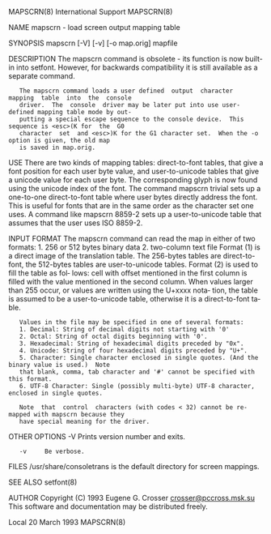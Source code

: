 MAPSCRN(8)                               International Support                              MAPSCRN(8)

NAME
       mapscrn - load screen output mapping table

SYNOPSIS
       mapscrn [-V] [-v] [-o map.orig] mapfile

DESCRIPTION
       The  mapscrn  command  is  obsolete  - its function is now built-in into setfont.  However, for
       backwards compatibility it is still available as a separate command.

       The mapscrn command loads a user defined  output  character  mapping  table  into  the  console
       driver.  The  console  driver may be later put into use user-defined mapping table mode by out‐
       putting a special escape sequence to the console device.  This sequence is <esc>(K for  the  G0
       character  set  and <esc>)K for the G1 character set.  When the -o option is given, the old map
       is saved in map.orig.

USE
       There are two kinds of mapping tables: direct-to-font tables, that give  a  font  position  for
       each  user byte value, and user-to-unicode tables that give a unicode value for each user byte.
       The corresponding glyph is now found using the unicode index of the font.  The command
              mapscrn trivial
       sets up a one-to-one direct-to-font table where user bytes directly address the font.  This  is
       useful for fonts that are in the same order as the character set one uses.  A command like
              mapscrn 8859-2
       sets up a user-to-unicode table that assumes that the user uses ISO 8859-2.

INPUT FORMAT
       The mapscrn command can read the map in either of two formats:
       1. 256 or 512 bytes binary data
       2. two-column text file
       Format (1) is a direct image of the translation table. The 256-bytes tables are direct-to-font,
       the 512-bytes tables are user-to-unicode tables.  Format (2) is used to fill the table as  fol‐
       lows:  cell with offset mentioned in the first column is filled with the value mentioned in the
       second column.  When values larger than 255 occur, or values are written using the U+xxxx nota‐
       tion,  the table is assumed to be a user-to-unicode table, otherwise it is a direct-to-font ta‐
       ble.

       Values in the file may be specified in one of several formats:
       1. Decimal: String of decimal digits not starting with '0'
       2. Octal: String of octal digits beginning with '0'.
       3. Hexadecimal: String of hexadecimal digits preceded by "0x".
       4. Unicode: String of four hexadecimal digits preceded by "U+".
       5. Character: Single character enclosed in single quotes. (And the binary value is used.)  Note
       that blank, comma, tab character and '#' cannot be specified with this format.
       6. UTF-8 Character: Single (possibly multi-byte) UTF-8 character, enclosed in single quotes.

       Note  that  control  characters (with codes < 32) cannot be re-mapped with mapscrn because they
       have special meaning for the driver.

OTHER OPTIONS
       -V     Prints version number and exits.

       -v     Be verbose.

FILES
       /usr/share/consoletrans is the default directory for screen mappings.

SEE ALSO
       setfont(8)

AUTHOR
       Copyright (C) 1993 Eugene G. Crosser
       <crosser@pccross.msk.su>
       This software and documentation may be distributed freely.

Local                                        20 March 1993                                  MAPSCRN(8)

